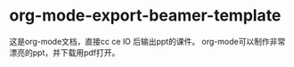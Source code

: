 # org-mode-export-beamer-template
这是org-mode文档，直接cc ce lO 后输出ppt的课件。
org-mode可以制作非常漂亮的ppt，并下载用pdf打开。
